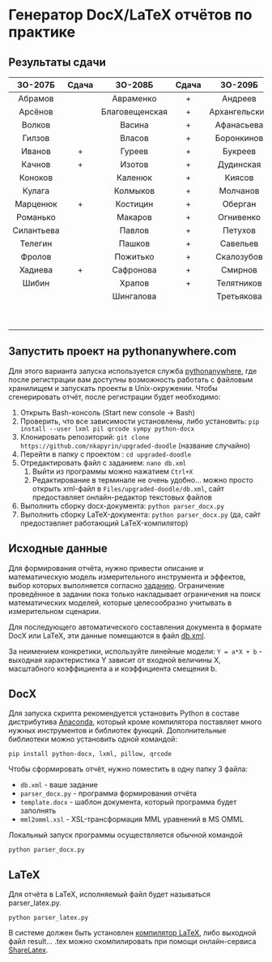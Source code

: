 # Генератор DocX/LaTeX отчётов по практике

## Результаты сдачи

| 3О-207Б       | Сдача | 3О-208Б       | Сдача | 3О-209Б       | Сдача | 3О-210Б       | Сдача |
|:-------------:|:-----:|:-------------:|:-----:|:-------------:|:-----:|:-------------:|:-----:|
| Абрамов       |       | Авраменко     |   +   | Андреев       |       | Белова        |       |
| Арсёнов       |       | Благовещенская|   +   | Архангельский |       | Варганов      |       |
| Волков        |       | Васина        |   +   | Афанасьева    |       | Викулов       |       |
| Гилзов        |       | Власов        |   +   | Боронкинов    |       | Вишкарёв      |       |
| Иванов        |   +   | Гуреев        |   +   | Букреев       |       | Волков        |       |
| Качнов        |   +   | Изотов        |   +   | Дудинская     |       | Гугава        |       |
| Коноков       |       | Каленюк       |   +   | Киясов        |       | Ефременков    |       |
| Кулага        |       | Колмыков      |   +   | Молчанов      |       | Задоя         |       |
| Марценюк      |   +   | Костицин      |   +   | Оберган       |       | Затевалова    |       |
| Романько      |       | Макаров       |   +   | Огнивенко     |       | Ильясов       |       |
| Силантьева    |       | Павлов        |   +   | Петухов       |       | Максимов      |       |
| Телегин       |       | Пашков        |   +   | Савельев      |       | Маласай       |       |
| Фролов        |       | Пожитько      |   +   | Скалозубов    |       | Николаев      |       |
| Хадиева       |   +   | Сафронова     |   +   | Смирнов       |       | Овчиников     |       |
| Шибин         |       | Храпов        |   +   | Телятников    |       | Туруснова     |       |
|               |       | Шингалова     |       | Третьякова    |       | Уварова       |       |
|               |       |               |       |               |       | Холоянц       |       |
|               |       |               |       |               |       | Ярцев         |       |

## Запустить проект на pythonanywhere.com

Для этого варианта запуска используется служба [pythonanywhere](https://www.pythonanywhere.com), где после регистрации вам доступны возможность работать с файловым хранилищем и запускать проекты в Unix-окружении. Чтобы сгенерировать отчёт, после регистрации будет необходимо:

1. Открыть Bash-консоль (Start new console -> Bash)
2. Проверить, что все зависимости установлены, либо установить: `pip install --user lxml pil qrcode sympy python-docx`
3. Клонировать репозиторий: `git clone https://github.com/nkapyrin/upgraded-doodle` (название случайно)
4. Перейти в папку с проектом : `cd upgraded-doodle`
5. Отредактировать файл с заданием: `nano db.xml`
    1. Выйти из программы можно нажатием `Ctrl+X`
    2. Редактирование в терминале не очень удобно... можно просто открыть xml-файл в `Files/upgraded-doodle/db.xml`, сайт предоставляет онлайн-редактор текстовых файлов
6. Выполнить сборку docx-документа: `python parser_docx.py`
6. Выполнить сборку LaTeX-документа: `python parser_docx.py` (да, сайт предоставляет работающий LaTeX-компилятор)

## Исходные данные

Для формирования отчёта, нужно привести описание и математическую модель измерительного инструмента и эффектов, выбор которых выполняется согласно [заданию](assignment.pdf). Ограничение проведённое в задании пока только накладывает ограничения на поиск математических моделей, которые целесообразно учитывать в измерительном сценарии.

Для последующего автоматического составления документа в формате DocX или LaTeX, эти данные помещаются в файл [db.xml](assignment.pdf).

За неимением конкретики, используйте линейные модели: `Y = a*X + b` - выходная характеристика Y зависит от входной величины X, масштабного коэффициента a и коэффициента смещения b.

## DocX

Для запуска скрипта рекомендуется установить Python в составе дистрибутива [Anaconda](https://www.continuum.io/downloads), который кроме компилятора поставляет много нужных инструментов и библиотек функций. Дополнительные библиотеки можно установить одной командой:

`pip install python-docx, lxml, pillow, qrcode`

Чтобы сформировать отчёт, нужно поместить в одну папку 3 файла:

* `db.xml` - ваше задание
* `parser_docx.py` - программа формирования отчёта
* `template.docx` - шаблон документа, который программа будет заполнять
* `mml2omml.xsl` - XSL-трансформация MML уравнений в MS OMML

Локальный запуск программы осуществляется обычной командой

`python parser_docx.py`

## LaTeX

Для отчёта в LaTeX, исполняемый файл будет называться parser_latex.py.

`python parser_latex.py`

В системе должен быть установлен [компилятор LaTeX](http://www.tug.org/texlive/), либо выходной файл result... .tex можно скомпилировать при помощи онлайн-сервиса [ShareLatex](https://ru.sharelatex.com/).
